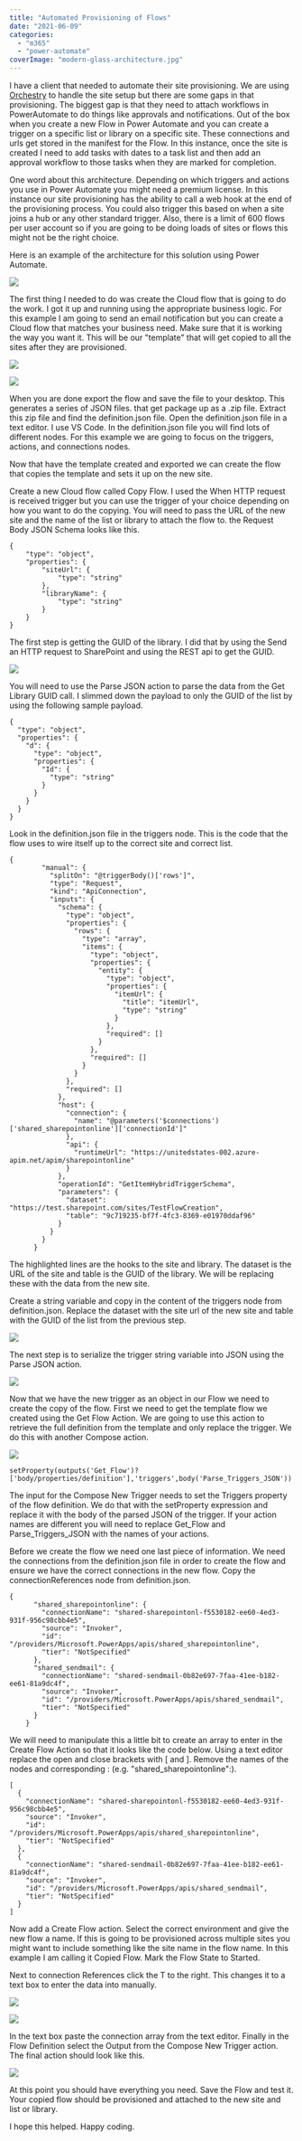 ```yaml
---
title: "Automated Provisioning of Flows"
date: "2021-06-09"
categories: 
  - "m365"
  - "power-automate"
coverImage: "modern-glass-architecture.jpg"
---
```


I have a client that needed to automate their site provisioning. We are using [Orchestry](https://www.orchestry.com/) to handle the site setup but there are some gaps in that provisioning. The biggest gap is that they need to attach workflows in PowerAutomate to do things like approvals and notifications. Out of the box when you create a new Flow in Power Automate and you can create a trigger on a specific list or library on a specific site. These connections and urls get stored in the manifest for the Flow. In this instance, once the site is created I need to add tasks with dates to a task list and then add an approval workflow to those tasks when they are marked for completion.

One word about this architecture. Depending on which triggers and actions you use in Power Automate you might need a premium license. In this instance our site provisioning has the ability to call a web hook at the end of the provisioning process. You could also trigger this based on when a site joins a hub or any other standard trigger. Also, there is a limit of 600 flows per user account so if you are going to be doing loads of sites or flows this might not be the right choice.

Here is an example of the architecture for this solution using Power Automate.

[![](https://spdcp.com/wp-content/uploads/2021/02/copy-flow-workflow.jpg?w=493)](https://spdcp.com/wp-content/uploads/2021/02/copy-flow-workflow.jpg)

The first thing I needed to do was create the Cloud flow that is going to do the work. I got it up and running using the appropriate business logic. For this example I am going to send an email notification but you can create a Cloud flow that matches your business need. Make sure that it is working the way you want it. This will be our "template" that will get copied to all the sites after they are provisioned.

[![](https://spdcp.com/wp-content/uploads/2021/06/flow-template.jpeg?w=814)](https://spdcp.com/wp-content/uploads/2021/06/flow-template.jpeg)

[![](https://spdcp.com/wp-content/uploads/2021/02/unpack-zip.jpg?w=380)](https://spdcp.com/wp-content/uploads/2021/02/unpack-zip.jpg)

When you are done export the flow and save the file to your desktop. This generates a series of JSON files. that get package up as a .zip file. Extract this zip file and find the definition.json file. Open the definition.json file in a text editor. I use VS Code. In the definition.json file you will find lots of different nodes. For this example we are going to focus on the triggers, actions, and connections nodes.

Now that have the template created and exported we can create the flow that copies the template and sets it up on the new site.

Create a new Cloud flow called Copy Flow. I used the When HTTP request is received trigger but you can use the trigger of your choice depending on how you want to do the copying. You will need to pass the URL of the new site and the name of the list or library to attach the flow to. the Request Body JSON Schema looks like this.

```
{
    "type": "object",
    "properties": {
        "siteUrl": {
            "type": "string"
        },
        "libraryName": {
            "type": "string"
        }
    }
}
```

The first step is getting the GUID of the library. I did that by using the Send an HTTP request to SharePoint and using the REST api to get the GUID.

[![](https://spdcp.com/wp-content/uploads/2021/02/get-library-guid.jpg?w=596)](https://spdcp.com/wp-content/uploads/2021/02/get-library-guid.jpg)

You will need to use the Parse JSON action to parse the data from the Get Library GUID call. I slimmed down the payload to only the GUID of the list by using the following sample payload.

```
{
  "type": "object",
  "properties": {
    "d": {
      "type": "object",
      "properties": {
        "Id": {
          "type": "string"
        }
      }
    }
  }
}
```

Look in the definition.json file in the triggers node. This is the code that the flow uses to wire itself up to the correct site and correct list.

```
{
        "manual": {
          "splitOn": "@triggerBody()['rows']",
          "type": "Request",
          "kind": "ApiConnection",
          "inputs": {
            "schema": {
              "type": "object",
              "properties": {
                "rows": {
                  "type": "array",
                  "items": {
                    "type": "object",
                    "properties": {
                      "entity": {
                        "type": "object",
                        "properties": {
                          "itemUrl": {
                            "title": "itemUrl",
                            "type": "string"
                          }
                        },
                        "required": []
                      }
                    },
                    "required": []
                  }
                }
              },
              "required": []
            },
            "host": {
              "connection": {
                "name": "@parameters('$connections')['shared_sharepointonline']['connectionId']"
              },
              "api": {
                "runtimeUrl": "https://unitedstates-002.azure-apim.net/apim/sharepointonline"
              }
            },
            "operationId": "GetItemHybridTriggerSchema",
            "parameters": {
              "dataset": "https://test.sharepoint.com/sites/TestFlowCreation",
              "table": "9c719235-bf7f-4fc3-8369-e01970ddaf96"
            }
          }
        }
      }
```

The highlighted lines are the hooks to the site and library. The dataset is the URL of the site and table is the GUID of the library. We will be replacing these with the data from the new site.

Create a string variable and copy in the content of the triggers node from definition.json. Replace the dataset with the site url of the new site and table with the GUID of the list from the previous step.

[![](https://spdcp.com/wp-content/uploads/2021/02/stringtrigger.jpg?w=602)](https://spdcp.com/wp-content/uploads/2021/02/stringtrigger.jpg)

The next step is to serialize the trigger string variable into JSON using the Parse JSON action.

[![](https://spdcp.com/wp-content/uploads/2021/02/get-flow.jpg?w=600)](https://spdcp.com/wp-content/uploads/2021/02/get-flow.jpg)

Now that we have the new trigger as an object in our Flow we need to create the copy of the flow. First we need to get the template flow we created using the Get Flow Action. We are going to use this action to retrieve the full definition from the template and only replace the trigger. We do this with another Compose action.

[![](https://spdcp.com/wp-content/uploads/2021/02/compose-new-trigger.jpg?w=597)](https://spdcp.com/wp-content/uploads/2021/02/compose-new-trigger.jpg)

```
setProperty(outputs('Get_Flow')?['body/properties/definition'],'triggers',body('Parse_Triggers_JSON'))
```

The input for the Compose New Trigger needs to set the Triggers property of the flow definition. We do that with the setProperty expression and replace it with the body of the parsed JSON of the trigger. If your action names are different you will need to replace Get\_Flow and Parse\_Triggers\_JSON with the names of your actions.

Before we create the flow we need one last piece of information. We need the connections from the definition.json file in order to create the flow and ensure we have the correct connections in the new flow. Copy the connectionReferences node from definition.json.

```
{
      "shared_sharepointonline": {
        "connectionName": "shared-sharepointonl-f5530182-ee60-4ed3-931f-956c98cbb4e5",
        "source": "Invoker",
        "id": "/providers/Microsoft.PowerApps/apis/shared_sharepointonline",
        "tier": "NotSpecified"
      },
      "shared_sendmail": {
        "connectionName": "shared-sendmail-0b82e697-7faa-41ee-b182-ee61-81a9dc4f",
        "source": "Invoker",
        "id": "/providers/Microsoft.PowerApps/apis/shared_sendmail",
        "tier": "NotSpecified"
      }
    }
```

We will need to manipulate this a little bit to create an array to enter in the Create Flow Action so that it looks like the code below. Using a text editor replace the open and close brackets with \[ and \]. Remove the names of the nodes and corresponding : (e.g. "shared\_sharepointonline":).

```
[
  {
    "connectionName": "shared-sharepointonl-f5530182-ee60-4ed3-931f-956c98cbb4e5",
    "source": "Invoker",
    "id": "/providers/Microsoft.PowerApps/apis/shared_sharepointonline",
    "tier": "NotSpecified"
  },
  {
    "connectionName": "shared-sendmail-0b82e697-7faa-41ee-b182-ee61-81a9dc4f",
    "source": "Invoker",
    "id": "/providers/Microsoft.PowerApps/apis/shared_sendmail",
    "tier": "NotSpecified"
  }
]
```

Now add a Create Flow action. Select the correct environment and give the new flow a name. If this is going to be provisioned across multiple sites you might want to include something like the site name in the flow name. In this example I am calling it Copied Flow. Mark the Flow State to Started.

Next to connection References click the T to the right. This changes it to a text box to enter the data into manually.

[![](https://spdcp.com/wp-content/uploads/2021/02/create-flow-connection-closed.jpg?w=594)](https://spdcp.com/wp-content/uploads/2021/02/create-flow-connection-closed.jpg)

[![](https://spdcp.com/wp-content/uploads/2021/02/create-flow-connection-open.jpg?w=595)](https://spdcp.com/wp-content/uploads/2021/02/create-flow-connection-open.jpg)

In the text box paste the connection array from the text editor. Finally in the Flow Definition select the Output from the Compose New Trigger action. The final action should look like this.

[![](https://spdcp.com/wp-content/uploads/2021/02/create-flow.jpg?w=599)](https://spdcp.com/wp-content/uploads/2021/02/create-flow.jpg)

At this point you should have everything you need. Save the Flow and test it. Your copied flow should be provisioned and attached to the new site and list or library.

I hope this helped. Happy coding.
